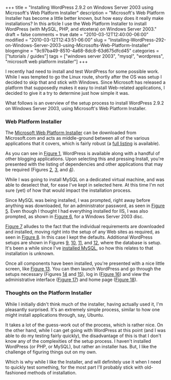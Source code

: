 +++
title = "Installing WordPress 2.9.2 on Windows Server 2003 using Microsoft's Web Platform Installer"
description = "Microsoft's Web Platform Installer has become a little better known, but how easy does it really make installations? In this article I use the Web Platform Installer to install WordPress (with MySQL, PHP, and etcetera) on Windows Server 2003."
draft = false
comments = true
date = "2010-03-12T12:40:00-06:00"
modified = "2010-03-12T12:43:51-06:00"
slug = "Installing-WordPress-292-on-Windows-Server-2003-using-Microsofts-Web-Platform-Installer"
blogengine = "9c97ba49-8510-4a68-8dc8-63d675dfcd45"
categories = ["tutorials / guides"]
tags = ["windows server 2003", "mysql", "wordpress", "microsoft web platform installer"]
+++

<p>I recently had need to install and test WordPress for some possible work. While I was tempted to go the Linux route, shortly after the OS was setup I decided to skip that and stick with Windows. Since Microsoft has released a platform that supposedly makes it easy to install Web-related applications, I decided to give it a try to determine just how simple it was.</p>
<p>What follows is an overview of the setup process to install WordPress 2.9.2 on Windows Server 2003, using Microsoft's Web Platform Installer.</p>
<h3>Web Platform Installer</h3>
<p>The <a rel="external" href="http://www.microsoft.com/web/platform/default.aspx">Microsoft Web Platform Installer</a> can be downloaded from Microsoft.com and acts as middle-ground between all of the various applications that it covers, which is fairly robust (a <a rel="external" href="http://www.microsoft.com/web/gallery/">full listing</a> is available).</p>
<p>As you can see in <a href="http://media.jamesrskemp.com/graphics/windowsServer2003/webPlatformInstaller_WordPress_01.jpg">Figure 1</a>, WordPress is available along with a handful of other blogging applications. Upon selecting this and pressing Install, you're presented with the listing of dependencies and other applications that may be required (Figures <a href="http://media.jamesrskemp.com/graphics/windowsServer2003/webPlatformInstaller_WordPress_02.jpg">2</a>, <a href="http://media.jamesrskemp.com/graphics/windowsServer2003/webPlatformInstaller_WordPress_03.jpg">3</a>, and <a href="http://media.jamesrskemp.com/graphics/windowsServer2003/webPlatformInstaller_WordPress_04.jpg">4</a>).</p>
<div class="note">
<p>While I was going to install MySQL on a dedicated virtual machine, and was able to deselect that, for ease I've kept in selected here. At this time I'm not sure (yet)&nbsp;of how that would impact the installation process.</p>
</div>
<p>Since MySQL was being installed, I was prompted, right away before anything was downloaded, for an administrator password, as seen in <a href="http://media.jamesrskemp.com/graphics/windowsServer2003/webPlatformInstaller_WordPress_05.jpg">Figure 5</a>. Even though I thought&nbsp;I had everything installed for IIS, I was also prompted, as shown in <a href="http://media.jamesrskemp.com/graphics/windowsServer2003/webPlatformInstaller_WordPress_06.jpg">Figure 6</a>, for a Windows Server 2003 disc.</p>
<p><a href="http://media.jamesrskemp.com/graphics/windowsServer2003/webPlatformInstaller_WordPress_07.jpg">Figure 7</a> alludes to the fact that the individual requirements are downloaded and installed, moving right into the setup of any Web sites as required, as seen in <a href="http://media.jamesrskemp.com/graphics/windowsServer2003/webPlatformInstaller_WordPress_08.jpg">Figure 8</a>. In this case I kept the defaults. Additional WordPress setups are shown in Figures <a href="http://media.jamesrskemp.com/graphics/windowsServer2003/webPlatformInstaller_WordPress_09.jpg">9</a>, <a href="http://media.jamesrskemp.com/graphics/windowsServer2003/webPlatformInstaller_WordPress_10.jpg">10</a>, <a href="http://media.jamesrskemp.com/graphics/windowsServer2003/webPlatformInstaller_WordPress_11.jpg">11</a>, and <a href="http://media.jamesrskemp.com/graphics/windowsServer2003/webPlatformInstaller_WordPress_12.jpg">12</a>, where the database is setup. It's been a while since I've <a href="http://strivinglife.com/words/post/Installing-MySQL-and-phpMyAdmin-on-a-local-Windows-based-Apache-server.aspx">installed MySQL</a>, so how this relates to that installation is unknown.</p>
<p>Once all components have been installed, you're presented with a nice little screen, like <a href="http://media.jamesrskemp.com/graphics/windowsServer2003/webPlatformInstaller_WordPress_13.jpg">Figure 13</a>. You can then launch WordPress and go through the setups necessary (Figures <a href="http://media.jamesrskemp.com/graphics/windowsServer2003/webPlatformInstaller_WordPress_14.jpg">14</a> and <a href="http://media.jamesrskemp.com/graphics/windowsServer2003/webPlatformInstaller_WordPress_15.jpg">15</a>), log in (<a href="http://media.jamesrskemp.com/graphics/windowsServer2003/webPlatformInstaller_WordPress_16.jpg">Figure 16</a>) and view the administrative interface (<a href="http://media.jamesrskemp.com/graphics/windowsServer2003/webPlatformInstaller_WordPress_17.jpg">Figure 17</a>) and home page (<a href="http://media.jamesrskemp.com/graphics/windowsServer2003/webPlatformInstaller_WordPress_18.jpg">Figure 18</a>).</p>
<h3>Thoughts on the Platform Installer</h3>
<p>While I initially didn't think much of the installer, having actually used it, I'm pleasantly surprised. It's an extremely simple process, similar to how one might install applications through, say, Ubuntu.</p>
<p>It takes a lot of the guess-work out of the process, which is rather nice. On the other hand, while I can get going with WordPress at this point (and I was able to do my testing fairly quickly), the disadvantage of this is that I don't know any of the complexities of the setup process. I haven't installed WordPress (or PHP, or MySQL), but rather an installer has. But, I like the challenge of figuring things out on my own.</p>
<p>Which is why while I like the Installer, and will definitely use it when I need to quickly test something, for the most part I'll probably stick with old-fashioned methods of installation.</p>
